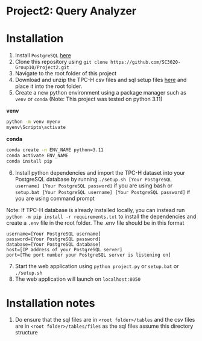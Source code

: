 # Project2: Query Analyzer

# Installation

1. Install `PostgreSQL` [here](https://www.postgresql.org/download/)
2. Clone this repository using `git clone https://github.com/SC3020-Group10/Project2.git`
3. Navigate to the root folder of this project
4. Download and unzip the TPC-H csv files and sql setup files [here](https://drive.google.com/drive/folders/1sAwyOoHuS35j6GTRL8-COcknz6Lo1S9k?usp=sharing) and place it into the root folder.
5. Create a new python environment using a package manager such as `venv` or `conda` (Note: This project was tested on python 3.11)

**venv**

```bash
python -m venv myenv
myenv\Scripts\activate
```

**conda**

```bash
conda create -n ENV_NAME python=3.11
conda activate ENV_NAME
conda install pip
```

6. Install python dependencies and import the TPC-H dataset into your PostgreSQL database by running `./setup.sh [Your PostgreSQL username] [Your PostgreSQL password]` if you are using bash or `setup.bat [Your PostgreSQL username] [Your PostgreSQL password]` if you are using command prompt

Note: If TPC-H database is already installed locally, you can instead run `python -m pip install -r requirements.txt` to install the dependencies and create a `.env` file in the root folder. The .env file should be in this format

```env
username=[Your PostgreSQL username]
password=[Your PostgreSQL password]
database=[Your PostgreSQL database]
host=[IP address of your PostgreSQL server]
port=[The port number your PostgreSQL server is listening on]
```

7. Start the web application using `python project.py` or `setup.bat` or `./setup.sh`
8. The web application will launch on `localhost:8050`

# Installation notes
1. Do ensure that the sql files are in `<root folder>/tables` and the csv files are in `<root folder>/tables/files` as the sql files assume this directory structure
